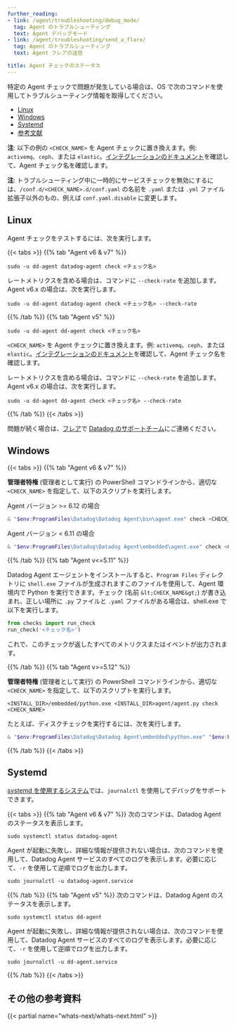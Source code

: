 ```yaml
---
further_reading:
- link: /agent/troubleshooting/debug_mode/
  tag: Agent のトラブルシューティング
  text: Agent デバッグモード
- link: /agent/troubleshooting/send_a_flare/
  tag: Agent のトラブルシューティング
  text: Agent フレアの送信

title: Agent チェックのステータス
---
```


特定の Agent チェックで問題が発生している場合は、OS で次のコマンドを使用してトラブルシューティング情報を取得してください。

- [Linux](#linux)
- [Windows](#windows)
- [Systemd](#systemd)
- [参考文献](#further-reading)

**注**: 以下の例の `<CHECK_NAME>` を Agent チェックに置き換えます。例: `activemq`、`ceph`、または `elastic`。[インテグレーションのドキュメント][1]を確認して、Agent チェック名を確認します。

**注**: トラブルシューティング中に一時的にサービスチェックを無効にするには、`/conf.d/<CHECK_NAME>.d/conf.yaml` の名前を `.yaml` または `.yml` ファイル拡張子以外のもの、例えば `conf.yaml.disable` に変更します。

## Linux

Agent チェックをテストするには、次を実行します。

{{< tabs >}}
{{% tab "Agent v6 & v7" %}}

```shell
sudo -u dd-agent datadog-agent check <チェック名>
```

レートメトリクスを含める場合は、コマンドに `--check-rate` を追加します。Agent v6.x の場合は、次を実行します。

```shell
sudo -u dd-agent datadog-agent check <チェック名> --check-rate
```

{{% /tab %}}
{{% tab "Agent v5" %}}

```shell
sudo -u dd-agent dd-agent check <チェック名>
```

`<CHECK_NAME>` を Agent チェックに置き換えます。例: `activemq`、`ceph`、または `elastic`。[インテグレーションのドキュメント][4]を確認して、Agent チェック名を確認します。

レートメトリクスを含める場合は、コマンドに `--check-rate` を追加します。Agent v6.x の場合は、次を実行します。

```shell
sudo -u dd-agent dd-agent check <チェック名> --check-rate
```

{{% /tab %}}
{{< /tabs >}}

問題が続く場合は、[フレア][2]で [Datadog のサポートチーム][1]にご連絡ください。

## Windows

{{< tabs >}}
{{% tab "Agent v6 & v7" %}}

**管理者特権** (管理者として実行) の PowerShell コマンドラインから、適切な `<CHECK_NAME>` を指定して、以下のスクリプトを実行します。

Agent バージョン >= 6.12 の場合

```powershell
& "$env:ProgramFiles\Datadog\Datadog Agent\bin\agent.exe" check <CHECK_NAME>
```

Agent バージョン < 6.11 の場合
```powershell
& "$env:ProgramFiles\Datadog\Datadog Agent\embedded\agent.exe" check <CHECK_NAME>
```

{{% /tab %}}
{{% tab "Agent v<=5.11" %}}

<mrk mid="160" mtype="seg">Datadog Agent エージェントをインストールすると、`Program Files` ディレクトリに `shell.exe` ファイルが生成されます</mrk><mrk mid="161" mtype="seg">このファイルを使用して、Agent 環境内で Python を実行できます。</mrk><mrk mid="162" mtype="seg">チェック (名前 `&lt;CHECK_NAME&gt;`) が書き込まれ、正しい場所に `.py` ファイルと `.yaml` ファイルがある場合は、shell.exe で以下を実行します。</mrk>

```python
from checks import run_check
run_check('<チェック名>')
```

これで、このチェックが返したすべてのメトリクスまたはイベントが出力されます。

{{% /tab %}}
{{% tab "Agent v>=5.12" %}}

**管理者特権** (管理者として実行) の PowerShell コマンドラインから、適切な `<CHECK_NAME>` を指定して、以下のスクリプトを実行します。

`<INSTALL_DIR>/embedded/python.exe <INSTALL_DIR>agent/agent.py check <CHECK_NAME>`

たとえば、ディスクチェックを実行するには、次を実行します。

```powershell
& "$env:ProgramFiles\Datadog\Datadog Agent\embedded\python.exe" "$env:ProgramFiles\Datadog\Datadog Agent\agent\agent.py" check disk
```

{{% /tab %}}
{{< /tabs >}}

## Systemd

[systemd を使用するシステム][3]では、`journalctl` を使用してデバッグをサポートできます。

{{< tabs >}}
{{% tab "Agent v6 & v7" %}}
次のコマンドは、Datadog Agent のステータスを表示します。

```shell
sudo systemctl status datadog-agent
```

<mrk mid="175" mtype="seg">Agent が起動に失敗し、詳細な情報が提供されない場合は、次のコマンドを使用して、Datadog Agent サービスのすべてのログを表示します。</mrk><mrk mid="176" mtype="seg">必要に応じて、`-r` を使用して逆順でログを出力します。</mrk>

```shell
sudo journalctl -u datadog-agent.service
```

{{% /tab %}}
{{% tab "Agent v5" %}}
次のコマンドは、Datadog Agent のステータスを表示します。

```shell
sudo systemctl status dd-agent
```

<mrk mid="175" mtype="seg">Agent が起動に失敗し、詳細な情報が提供されない場合は、次のコマンドを使用して、Datadog Agent サービスのすべてのログを表示します。</mrk><mrk mid="176" mtype="seg">必要に応じて、`-r` を使用して逆順でログを出力します。</mrk>

```shell
sudo journalctl -u dd-agent.service
```

{{% /tab %}}
{{< /tabs >}}

## その他の参考資料

{{< partial name="whats-next/whats-next.html" >}}

[1]: /ja/integrations/
[2]: /ja/agent/troubleshooting/send_a_flare/
[3]: https://github.com/DataDog/datadog-agent/blob/master/docs/agent/changes.md#service-lifecycle-commands
[4]: /ja/integrations/
